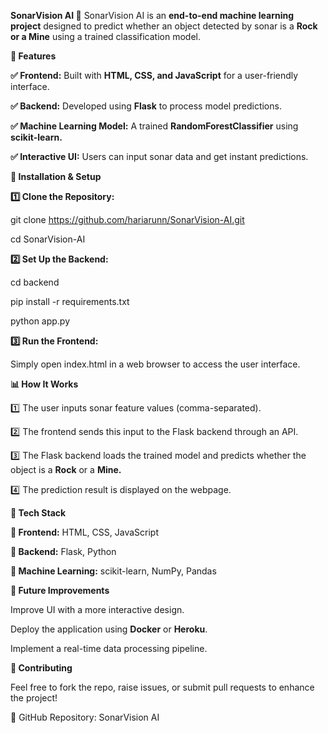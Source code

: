**SonarVision AI 🚀**
SonarVision AI is an **end-to-end machine learning project** designed to predict whether an object detected by sonar is a **Rock or a Mine** using a trained classification model.

**📌 Features**

**✅ Frontend:** Built with **HTML, CSS, and JavaScript** for a user-friendly interface.

**✅ Backend:** Developed using **Flask** to process model predictions.

**✅ Machine Learning Model:** A trained **RandomForestClassifier** using **scikit-learn.**

**✅ Interactive UI:** Users can input sonar data and get instant predictions.

**🔧 Installation & Setup**

**1️⃣ Clone the Repository:**

git clone https://github.com/hariarunn/SonarVision-AI.git

cd SonarVision-AI

**2️⃣ Set Up the Backend:**

cd backend

pip install -r requirements.txt

python app.py

**3️⃣ Run the Frontend:**

Simply open index.html in a web browser to access the user interface.

**📊 How It Works**

1️⃣ The user inputs sonar feature values (comma-separated).

2️⃣ The frontend sends this input to the Flask backend through an API.

3️⃣ The Flask backend loads the trained model and predicts whether the object is a **Rock** or a **Mine.**

4️⃣ The prediction result is displayed on the webpage.

**🎯 Tech Stack**

**🔹 Frontend:** HTML, CSS, JavaScript

**🔹 Backend:** Flask, Python

**🔹 Machine Learning:** scikit-learn, NumPy, Pandas

**🚀 Future Improvements**

Improve UI with a more interactive design.

Deploy the application using **Docker** or **Heroku**.

Implement a real-time data processing pipeline.

**📩 Contributing**

Feel free to fork the repo, raise issues, or submit pull requests to enhance the project!

🔗 GitHub Repository: SonarVision AI
